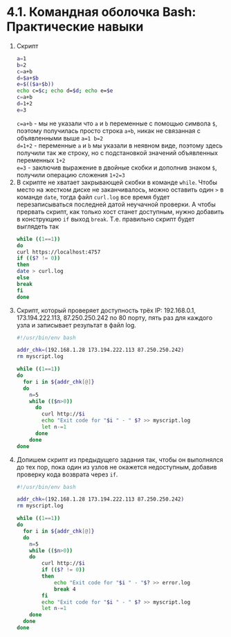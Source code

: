 # 4.1. Командная оболочка Bash: Практические навыки  
1. Скрипт
    ```bash
    a=1
    b=2
    c=a+b
    d=$a+$b
    e=$(($a+$b))
    echo c=$c; echo d=$d; echo e=$e
    c=a+b
    d=1+2
    e=3
    ```
   `c=a+b` - мы не указали что `a` и `b` переменные с помощью символа `$`, поэтому получилась просто строка `a+b`, никак не связанная с объявленными выше `a=1 b=2`  
   `d=1+2` - переменные `a` и `b` мы указали в неявном виде, поэтому здесь получили так же строку, но с подстановкой значений объявленных переменных `1+2`  
   `e=3` - заключив выражение в двойные скобки и дополнив знаком `$`, получили операцию сложения `1+2=3`  
2. В скрипте не хватает закрывающей скобки в команде `while`. Чтобы место на жестком диске не заканчивалось, можно оставить один `>` в команде `date`, тогда файл `curl.log` все время будет перезаписываться последней датой неучачной проверки. А чтобы прервать скрипт, как только хост станет доступным, нужно добавить в конструкцию `if` выход `break`. Т.е. правильно скрипт будет выглядеть так  
   ```bash
   while ((1==1))
   do
   curl https://localhost:4757
   if (($? != 0))
   then
   date > curl.log
   else
   break
   fi
   done
   ```
3. Скрипт, который проверяет доступность трёх IP: 192.168.0.1, 173.194.222.113, 87.250.250.242 по 80 порту, пять раз для каждого узла и записывает результат в файл log.  
   ```bash
   #!/usr/bin/env bash
   
   addr_chk=(192.168.1.28 173.194.222.113 87.250.250.242)
   rm myscript.log
   
   while ((1==1))
   do
     for i in ${addr_chk[@]}
     do
       n=5
       while (($n>0))
         do
           curl http://$i
           echo "Exit code for "$i " - " $? >> myscript.log
           let n-=1
         done
       done
   done
   ```
4. Допишем скрипт из предыдущего задания так, чтобы он выполнялся до тех пор, пока один из узлов не окажется недоступным, добавив проверку кода возврата через `if`.  
   ```bash
   #!/usr/bin/env bash
   
   addr_chk=(192.168.1.28 173.194.222.113 87.250.250.242)
   rm mysсript.log
   
   while ((1==1))
   do
     for i in ${addr_chk[@]}
     do
       n=5
       while (($n>0))
       do
           curl http://$i
           if (($? != 0))
           then
               echo "Exit code for "$i " - "$? >> error.log
               break 4
           fi
           echo "Exit code for "$i " - " $? >> mysсript.log
           let n-=1
       done
     done
   done
   ```
   